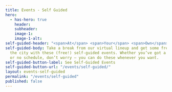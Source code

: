 ```yaml
---
title: Events - Self Guided
hero:
  - has-hero: true
    header: 
    subheader: 
    image-1:
    image-1-alt: 
self-guided-header: "<span>At</span> <span>Your</span> <span>Own</span> <span>Pace</span>"
self-guided-body: Take a break from our virtual lineup and get some fresh air by exploring
  the city with these (free!) self-guided events. Whether you’ve got a busy schedule
  or no schedule, don’t worry — you can do these whenever you want.
self-guided-button-label: See Self-Guided Events
self-guided-button-url: "/events/self-guided/"
layout: events-self-guided
permalink: "/events/self-guided"
published: false
---
```


